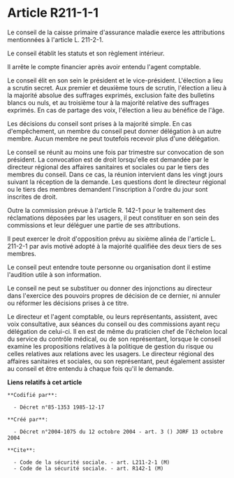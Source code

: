 # Article R211-1-1

Le conseil de la caisse primaire d'assurance maladie exerce les attributions mentionnées à l'article L. 211-2-1.

Le conseil établit les statuts et son règlement intérieur.

Il arrête le compte financier après avoir entendu l'agent comptable.

Le conseil élit en son sein le président et le vice-président. L'élection a lieu a scrutin secret. Aux premier et deuxième
tours de scrutin, l'élection a lieu à la majorité absolue des suffrages exprimés, exclusion faite des bulletins blancs ou
nuls, et au troisième tour à la majorité relative des suffrages exprimés. En cas de partage des voix, l'élection a lieu au
bénéfice de l'âge.

Les décisions du conseil sont prises à la majorité simple. En cas d'empêchement, un membre du conseil peut donner délégation
à un autre membre. Aucun membre ne peut toutefois recevoir plus d'une délégation.

Le conseil se réunit au moins une fois par trimestre sur convocation de son président. La convocation est de droit
lorsqu'elle est demandée par le directeur régional des affaires sanitaires et sociales ou par le tiers des membres du
conseil. Dans ce cas, la réunion intervient dans les vingt jours suivant la réception de la demande. Les questions dont le
directeur régional ou le tiers des membres demandent l'inscription à l'ordre du jour sont inscrites de droit.

Outre la commission prévue à l'article R. 142-1 pour le traitement des réclamations déposées par les usagers, il peut
constituer en son sein des commissions et leur déléguer une partie de ses attributions.

Il peut exercer le droit d'opposition prévu au sixième alinéa de l'article L. 211-2-1 par avis motivé adopté à la majorité
qualifiée des deux tiers de ses membres.

Le conseil peut entendre toute personne ou organisation dont il estime l'audition utile à son information.

Le conseil ne peut se substituer ou donner des injonctions au directeur dans l'exercice des pouvoirs propres de décision de
ce dernier, ni annuler ou réformer les décisions prises à ce titre.

Le directeur et l'agent comptable, ou leurs représentants, assistent, avec voix consultative, aux séances du conseil ou des
commissions ayant reçu délégation de celui-ci. Il en est de même du praticien chef de l'échelon local du service du contrôle
médical, ou de son représentant, lorsque le conseil examine les propositions relatives à la politique de gestion du risque ou
celles relatives aux relations avec les usagers. Le directeur régional des affaires sanitaires et sociales, ou son
représentant, peut également assister au conseil et être entendu à chaque fois qu'il le demande.

**Liens relatifs à cet article**

	**Codifié par**:

	  - Décret n°85-1353 1985-12-17

	**Créé par**:

	  - Décret n°2004-1075 du 12 octobre 2004 - art. 3 () JORF 13 octobre 2004

	**Cite**:

	  - Code de la sécurité sociale. - art. L211-2-1 (M)
	  - Code de la sécurité sociale. - art. R142-1 (M)
